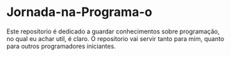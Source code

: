 # Jornada-na-Programa-o
Este repositorio é dedicado a guardar conhecimentos sobre programação, no qual eu achar util, é claro.
O repositorio vai servir tanto para mim, quanto para outros programadores iniciantes.

